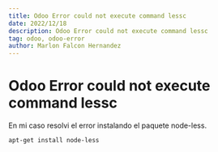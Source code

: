```yaml
---
title: Odoo Error could not execute command lessc
date: 2022/12/18
description: Odoo Error could not execute command lessc
tag: odoo, odoo-error
author: Marlon Falcon Hernandez
---
```

# Odoo Error could not execute command lessc

En mi caso resolvi el error instalando el paquete node-less.
````
apt-get install node-less
````
